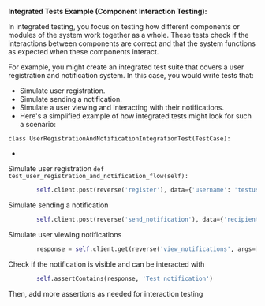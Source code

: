 
**Integrated Tests Example (Component Interaction Testing):**

In integrated testing, you focus on testing how different components or modules of the system work together as a whole. These tests check if the interactions between components are correct and that the system functions as expected when these components interact.

For example, you might create an integrated test suite that covers a user registration and notification system. In this case, you would write tests that:

- Simulate user registration.
- Simulate sending a notification.
- Simulate a user viewing and interacting with their notifications.
- Here's a simplified example of how integrated tests might look for such a scenario:


`class UserRegistrationAndNotificationIntegrationTest(TestCase):`

-

Simulate user registration
    `def test_user_registration_and_notification_flow(self):`
```python
        self.client.post(reverse('register'), data={'username': 'testuser', 'password': 'testpassword'})
```

Simulate sending a notification
```python
        self.client.post(reverse('send_notification'), data={'recipient': 'testuser', 'message': 'Test notification'})
```

Simulate user viewing notifications
```python
        response = self.client.get(reverse('view_notifications', args=['testuser']))
```

Check if the notification is visible and can be interacted with
```python
        self.assertContains(response, 'Test notification')
```
Then, add more assertions as needed for interaction testing
